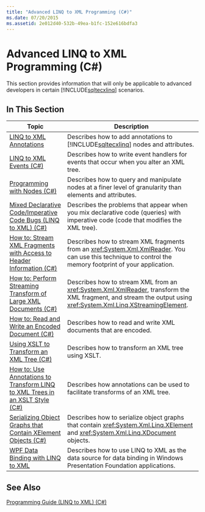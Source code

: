 ```yaml
---
title: "Advanced LINQ to XML Programming (C#)"
ms.date: 07/20/2015
ms.assetid: 2e012d40-532b-49ea-b1fc-152e616bdfa3
---
```

# Advanced LINQ to XML Programming (C#)
This section provides information that will only be applicable to advanced developers in certain [!INCLUDE[sqltecxlinq](~/includes/sqltecxlinq-md.md)] scenarios.  
  
## In This Section  
  
|Topic|Description|  
|-----------|-----------------|  
|[LINQ to XML Annotations](../../../../csharp/programming-guide/concepts/linq/linq-to-xml-annotations.md)|Describes how to add annotations to [!INCLUDE[sqltecxlinq](~/includes/sqltecxlinq-md.md)] nodes and attributes.|  
|[LINQ to XML Events (C#)](../../../../csharp/programming-guide/concepts/linq/linq-to-xml-events.md)|Describes how to write event handlers for events that occur when you alter an XML tree.|  
|[Programming with Nodes (C#)](../../../../csharp/programming-guide/concepts/linq/programming-with-nodes.md)|Describes how to query and manipulate nodes at a finer level of granularity than elements and attributes.|  
|[Mixed Declarative Code/Imperative Code Bugs (LINQ to XML) (C#)](../../../../csharp/programming-guide/concepts/linq/mixed-declarative-code-imperative-code-bugs-linq-to-xml.md)|Describes the problems that appear when you mix declarative code (queries) with imperative code (code that modifies the XML tree).|  
|[How to: Stream XML Fragments with Access to Header Information (C#)](../../../../csharp/programming-guide/concepts/linq/how-to-stream-xml-fragments-with-access-to-header-information.md)|Describes how to stream XML fragments from an <xref:System.Xml.XmlReader>. You can use this technique to control the memory footprint of your application.|  
|[How to: Perform Streaming Transform of Large XML Documents (C#)](../../../../csharp/programming-guide/concepts/linq/how-to-perform-streaming-transform-of-large-xml-documents.md)|Describes how to stream XML from an <xref:System.Xml.XmlReader>, transform the XML fragment, and stream the output using <xref:System.Xml.Linq.XStreamingElement>.|  
|[How to: Read and Write an Encoded Document (C#)](../../../../csharp/programming-guide/concepts/linq/how-to-read-and-write-an-encoded-document.md)|Describes how to read and write XML documents that are encoded.|  
|[Using XSLT to Transform an XML Tree (C#)](../../../../csharp/programming-guide/concepts/linq/using-xslt-to-transform-an-xml-tree.md)|Describes how to transform an XML tree using XSLT.|  
|[How to: Use Annotations to Transform LINQ to XML Trees in an XSLT Style (C#)](../../../../csharp/programming-guide/concepts/linq/how-to-use-annotations-to-transform-linq-to-xml-trees-in-an-xslt-style.md)|Describes how annotations can be used to facilitate transforms of an XML tree.|  
|[Serializing Object Graphs that Contain XElement Objects (C#)](../../../../csharp/programming-guide/concepts/linq/serializing-object-graphs-that-contain-xelement-objects.md)|Describes how to serialize object graphs that contain <xref:System.Xml.Linq.XElement> and <xref:System.Xml.Linq.XDocument> objects.|  
|[WPF Data Binding with LINQ to XML](/visualstudio/designers/wpf-data-binding-with-linq-to-xml)|Describes how to use LINQ to XML as the data source for data binding in Windows Presentation Foundation applications.|  
  
## See Also  
 [Programming Guide (LINQ to XML) (C#)](../../../../csharp/programming-guide/concepts/linq/programming-guide-linq-to-xml.md)
